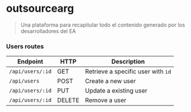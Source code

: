 # outsourcearg
> Una plataforma para recapitular todo el contenido generado por los desarrolladores del EA

### Users routes

| Endpoint | HTTP | Description |
| --- | --- | --- |
| `/api/users/:id` | GET | Retrieve a specific user with `id` |
| `/api/users` | POST | Create a new user |
| `/api/users/:id` | PUT | Update a existing user |
| `/api/users/:id` | DELETE | Remove a user |
